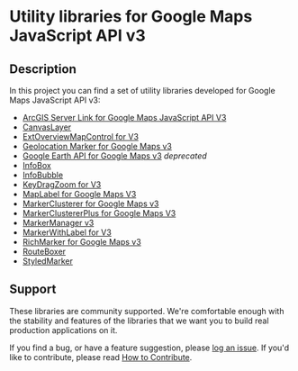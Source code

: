 Utility libraries for Google Maps JavaScript API v3
===================================================

## Description

In this project you can find a set of utility libraries developed for Google Maps JavaScript API v3:

- [ArcGIS Server Link for Google Maps JavaScript API V3]
- [CanvasLayer] 
- [ExtOverviewMapControl for V3]
- [Geolocation Marker for Google Maps v3]
- [Google Earth API for Google Maps v3]  *deprecated*
- [InfoBox]
- [InfoBubble]
- [KeyDragZoom for V3]
- [MapLabel for Google Maps V3]
- [MarkerClusterer for Google Maps v3]
- [MarkerClustererPlus for Google Maps V3]
- [MarkerManager v3]
- [MarkerWithLabel for V3]
- [RichMarker for Google Maps v3]
- [RouteBoxer]
- [StyledMarker]
 
## Support

These libraries are community supported. We're comfortable enough with the stability and features of
the libraries that we want you to build real production applications on it.

If you find a bug, or have a feature suggestion, please [log an issue][issues]. If you'd like to
contribute, please read [How to Contribute][contrib].



 
[ArcGIS Server Link for Google Maps JavaScript API V3]: http://htmlpreview.github.io/?https://github.com/googlemaps/v3-utility-library/blob/master/arcgislink/docs/reference.html
[CanvasLayer]: http://htmlpreview.github.io/?https://github.com/googlemaps/v3-utility-library/blob/master/canvaslayer/docs/reference.html
[ExtOverviewMapControl for V3]: http://htmlpreview.github.io/?http://github.com/googlemaps/v3-utility-library/blob/master/extoverviewmapcontrol/docs/reference.html
[Geolocation Marker for Google Maps v3]: http://htmlpreview.github.io/?https://github.com/googlemaps/v3-utility-library/blob/master/geolocationmarker/docs/reference.html
[Google Earth API for Google Maps v3]: http://htmlpreview.github.io/?https://github.com/googlemaps/v3-utility-library/blob/master/googleearth/docs/reference.html
[InfoBox]: http://htmlpreview.github.io/?https://github.com/googlemaps/v3-utility-library/blob/master/infobox/docs/reference.html
[InfoBubble]: http://htmlpreview.github.io/?https://github.com/googlemaps/v3-utility-library/blob/master/infobubble/examples/example.html
[KeyDragZoom for V3]: http://htmlpreview.github.io/?https://github.com/googlemaps/v3-utility-library/blob/master/keydragzoom/docs/reference.html
[MapLabel for Google Maps V3]: http://htmlpreview.github.io/?https://github.com/googlemaps/v3-utility-library/blob/master/maplabel/docs/reference.html
[MarkerClusterer for Google Maps v3]: https://googlemaps.github.io/js-marker-clusterer/docs/reference.html
[MarkerClustererPlus for Google Maps V3]: http://htmlpreview.github.io/?https://github.com/googlemaps/v3-utility-library/blob/master/markerclustererplus/docs/reference.html
[MarkerManager v3]: http://htmlpreview.github.io/?https://github.com/googlemaps/v3-utility-library/blob/master/markermanager/docs/reference.html
[MarkerWithLabel for V3]: http://htmlpreview.github.io/?https://github.com/googlemaps/v3-utility-library/blob/master/markerwithlabel/docs/reference.html
[RichMarker for Google Maps v3]: http://htmlpreview.github.io/?https://github.com/googlemaps/v3-utility-library/blob/master/richmarker/docs/reference.html
[RouteBoxer]: http://htmlpreview.github.io/?https://github.com/googlemaps/v3-utility-library/blob/master/routeboxer/docs/reference.html
[StyledMarker]: http://htmlpreview.github.io/?https://github.com/googlemaps/v3-utility-library/blob/master/styledmarker/docs/reference.html
[issues]: https://github.com/googlemaps/v3-utility-library/issues
[contrib]: https://github.com/googlemaps/v3-utility-library/blob/master/CONTRIB.md